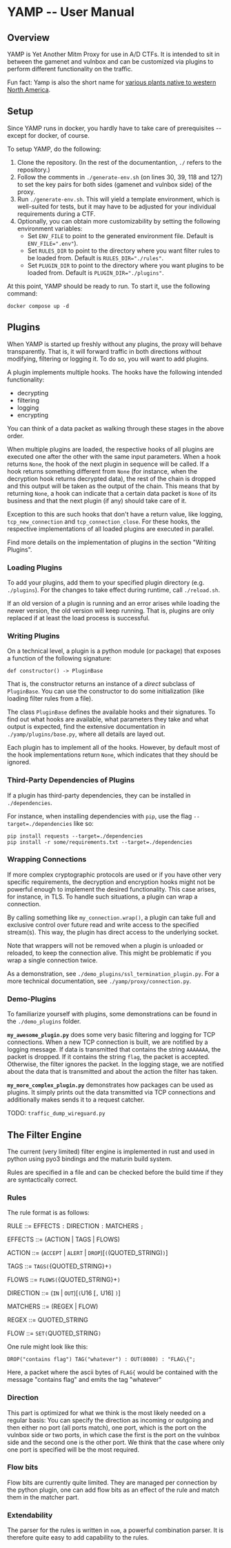 # YAMP -- User Manual

## Overview

YAMP is Yet Another Mitm Proxy for use in A/D CTFs.
It is intended to sit in between the gamenet and vulnbox and can be customized via plugins to perform different functionality on the traffic.

Fun fact: Yamp is also the short name for [various plants native to western North America](https://en.wikipedia.org/wiki/Perideridia).

## Setup

Since YAMP runs in docker, you hardly have to take care of prerequisites -- except for docker, of course.

To setup YAMP, do the following:

1. Clone the repository. (In the rest of the documentantion, `./` refers to the repository.)
2. Follow the comments in `./generate-env.sh` (on lines 30, 39, 118 and 127) to set the key pairs for both sides (gamenet and vulnbox side) of the proxy.
3. Run `./generate-env.sh`. This will yield a template environment, which is well-suited for tests, but it may have to be adjusted for your individual requirements during a CTF.
4. Optionally, you can obtain more customizability by setting the following environment variables:
	* Set `ENV_FILE` to point to the generated environment file. Default is `ENV_FILE=".env"`).
	* Set `RULES_DIR` to point to the directory where you want filter rules to be loaded from. Default is `RULES_DIR="./rules"`.
	* Set `PLUGIN_DIR` to point to the directory where you want plugins to be loaded from. Default is `PLUGIN_DIR="./plugins"`.

At this point, YAMP should be ready to run. To start it, use the following command:

```
docker compose up -d
```

## Plugins

When YAMP is started up freshly without any plugins, the proxy will behave transparently. That is, it will forward traffic in both directions without modifying, filtering or logging it. To do so, you will want to add plugins.

A plugin implements multiple hooks. The hooks have the following intended functionality:

* decrypting
* filtering
* logging
* encrypting

You can think of a data packet as walking through these stages in the above order.

When multiple plugins are loaded, the respective hooks of all plugins are executed one after the other with the same input parameters. When a hook returns `None`, the hook of the next plugin in sequence will be called. If a hook returns something different from `None` (for instance, when the decryption hook returns decrypted data), the rest of the chain is dropped and this output will be taken as the output of the chain. This means that by returning `None`, a hook can indicate that a certain data packet is `None` of its business and that the next plugin (if any) should take care of it.

Exception to this are such hooks that don't have a return value, like logging, `tcp_new_connection` and `tcp_connection_close`. For these hooks, the respective implementations of all loaded plugins are executed in parallel.

Find more details on the implementation of plugins in the section "Writing Plugins".


### Loading Plugins

To add your plugins, add them to your specified plugin directory (e.g. `./plugins`). For the changes to take effect during runtime, call `./reload.sh`.

If an old version of a plugin is running and an error arises while loading the newer version, the old version will keep running. That is, plugins are only replaced if at least the load process is successful.

### Writing Plugins

On a technical level, a plugin is a python module (or package) that exposes a function of the following signature:

```
def constructor() -> PluginBase
```

That is, the constructor returns an instance of a *direct* subclass of `PluginBase`. You can use the constructor to do some initialization (like loading filter rules from a file).

The class `PluginBase` defines the available hooks and their signatures. To find out what hooks are available, what parameters they take and what output is expected, find the extensive documentation in `./yamp/plugins/base.py`, where all details are layed out.

Each plugin has to implement all of the hooks. However, by default most of the hook implementations return `None`, which indicates that they should be ignored.

### Third-Party Dependencies of Plugins

If a plugin has third-party dependencies, they can be installed in `./dependencies`.

For instance, when installing dependencies with `pip`, use the flag `--target=./dependencies` like so:

```
pip install requests --target=./dependencies
pip install -r some/requirements.txt --target=./dependencies
```

### Wrapping Connections

If more complex cryptographic protocols are used or if you have other very specific requirements, the decryption and encryption hooks might not be powerful enough to implement the desired functionality. This case arises, for instance, in TLS. To handle such situations, a plugin can wrap a connection.

By calling something like `my_connection.wrap()`, a plugin can take full and exclusive control over future read and write access to the specified stream(s). This way, the plugin has direct access to the underlying socket.

Note that wrappers will not be removed when a plugin is unloaded or reloaded, to keep the connection alive. This might be problematic if you wrap a single connection twice.

As a demonstration, see `./demo_plugins/ssl_termination_plugin.py`. For a more technical documentation, see `./yamp/proxy/connection.py`.


### Demo-Plugins

To familiarize yourself with plugins, some demonstrations can be found in the `./demo_plugins` folder.

**`my_awesome_plugin.py`** does some very basic filtering and logging for TCP connections. When a new TCP connection is built, we are notified by a logging message. If data is transmitted that contains the string `AAAAAAA`, the packet is dropped. If it contains the string `flag`, the packet is accepted. Otherwise, the filter ignores the packet. In the logging stage, we are notified about the data that is transmitted and about the action the filter has taken.

**`my_more_complex_plugin.py`** demonstrates how packages can be used as plugins. It simply prints out the data transmitted via TCP connections and additionally makes sends it to a request catcher.

TODO: `traffic_dump_wireguard.py`

## The Filter Engine

The current (very limited) filter engine is implemented in rust and used in 
python using pyo3 bindings and the maturin build system.

Rules are specified in a file and can be checked before the build time if they
are syntactically correct.

### Rules
The rule format is as follows:

RULE ::= EFFECTS `:` DIRECTION `:` MATCHERS `;`

EFFECTS ::= (ACTION | TAGS | FLOWS)

ACTION ::= (`ACCEPT` | `ALERT` | `DROP`)[`(`(QUOTED_STRING)`)`]

TAGS ::= `TAGS(`{QUOTED_STRING}+`)`

FLOWS ::= `FLOWS(`{QUOTED_STRING}+`)`

DIRECTION ::= (`IN` | `OUT`)[`(`U16 [`,` U16] `)`]

MATCHERS ::= (REGEX | FLOW)

REGEX ::= QUOTED_STRING

FLOW ::= `SET(`QUOTED_STRING`)`

One rule might look like this:

`DROP("contains flag") TAG("whatever") : OUT(8080) : "FLAG\{";`

Here, a packet where the ascii bytes of `FLAG{` would be contained with the message
"contains flag" and emits the tag "whatever"

### Direction

This part is optimized for what we think is the most likely needed on a regular
basis: You can specify the direction as incoming or outgoing and then either no
port (all ports match), one port, which is the port on the vulnbox side or two
ports, in which case the first is the port on the vulnbox side and the second
one is the other port. We think that the case where only one port is specified 
will be the most required.

### Flow bits

Flow bits are currently quite limited. They are managed per connection by the
python plugin, one can add flow bits as an effect of the rule and match them 
in the matcher part.

### Extendability

The parser for the rules is written in `nom`, a powerful combination parser. It 
is therefore quite easy to add capability to the rules. 
